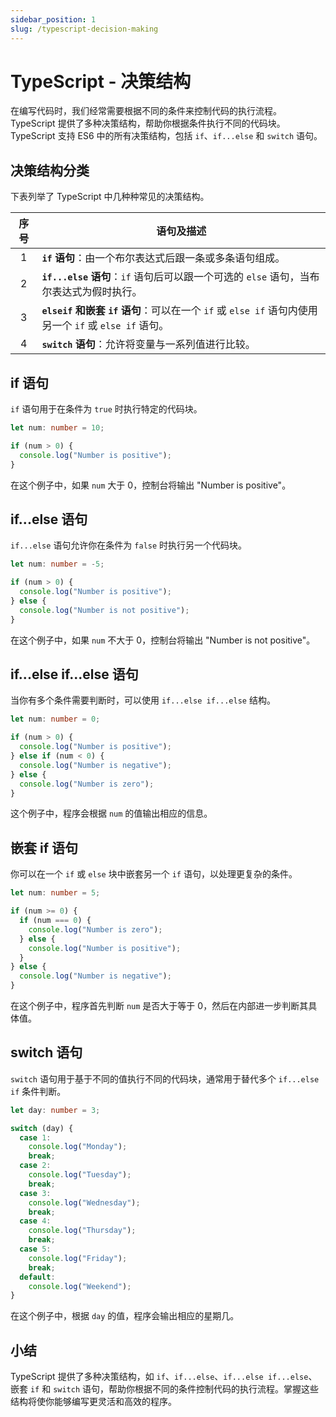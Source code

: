 ```yaml
---
sidebar_position: 1
slug: /typescript-decision-making
---
```


# TypeScript - 决策结构

在编写代码时，我们经常需要根据不同的条件来控制代码的执行流程。TypeScript 提供了多种决策结构，帮助你根据条件执行不同的代码块。TypeScript 支持 ES6 中的所有决策结构，包括 `if`、`if...else` 和 `switch` 语句。



## 决策结构分类

下表列举了 TypeScript 中几种种常见的决策结构。

| 序号 | 语句及描述                                                   |
| :--: | ------------------------------------------------------------ |
|  1   | **`if` 语句**：由一个布尔表达式后跟一条或多条语句组成。      |
|  2   | **`if...else` 语句**：`if` 语句后可以跟一个可选的 `else` 语句，当布尔表达式为假时执行。 |
|  3   | **`elseif` 和嵌套 `if` 语句**：可以在一个 `if` 或 `else if` 语句内使用另一个 `if` 或 `else if` 语句。 |
|  4   | **`switch` 语句**：允许将变量与一系列值进行比较。            |



## if 语句

`if` 语句用于在条件为 `true` 时执行特定的代码块。

```typescript showLineNumbers
let num: number = 10;

if (num > 0) {
  console.log("Number is positive");
}
```

在这个例子中，如果 `num` 大于 0，控制台将输出 "Number is positive"。



## if...else 语句

`if...else` 语句允许你在条件为 `false` 时执行另一个代码块。

```typescript showLineNumbers
let num: number = -5;

if (num > 0) {
  console.log("Number is positive");
} else {
  console.log("Number is not positive");
}
```

在这个例子中，如果 `num` 不大于 0，控制台将输出 "Number is not positive"。



## if...else if...else 语句

当你有多个条件需要判断时，可以使用 `if...else if...else` 结构。

```typescript showLineNumbers
let num: number = 0;

if (num > 0) {
  console.log("Number is positive");
} else if (num < 0) {
  console.log("Number is negative");
} else {
  console.log("Number is zero");
}
```

这个例子中，程序会根据 `num` 的值输出相应的信息。



## 嵌套 if 语句

你可以在一个 `if` 或 `else` 块中嵌套另一个 `if` 语句，以处理更复杂的条件。

```typescript showLineNumbers
let num: number = 5;

if (num >= 0) {
  if (num === 0) {
    console.log("Number is zero");
  } else {
    console.log("Number is positive");
  }
} else {
  console.log("Number is negative");
}
```

在这个例子中，程序首先判断 `num` 是否大于等于 0，然后在内部进一步判断其具体值。



## switch 语句

`switch` 语句用于基于不同的值执行不同的代码块，通常用于替代多个 `if...else if` 条件判断。

```typescript showLineNumbers
let day: number = 3;

switch (day) {
  case 1:
    console.log("Monday");
    break;
  case 2:
    console.log("Tuesday");
    break;
  case 3:
    console.log("Wednesday");
    break;
  case 4:
    console.log("Thursday");
    break;
  case 5:
    console.log("Friday");
    break;
  default:
    console.log("Weekend");
}
```

在这个例子中，根据 `day` 的值，程序会输出相应的星期几。



## 小结

TypeScript 提供了多种决策结构，如 `if`、`if...else`、`if...else if...else`、嵌套 `if` 和 `switch` 语句，帮助你根据不同的条件控制代码的执行流程。掌握这些结构将使你能够编写更灵活和高效的程序。
